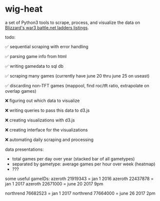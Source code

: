 # wig-heat
a set of Python3 tools to scrape, process, and visualize the data on [Blizzard's war3 battle.net ladders listings](http://classic.battle.net/war3/ladder/w3xp-ladders.aspx?Gateway=Northrend).

todo:

✅ sequential scraping with error handling

✅ parsing game info from html

✅ writing gamedata to sql db

✅ scraping many games (currently have june 20 thru june 25 on useast)

✅ discarding non-TFT games (mappool, find roc/tft ratio, extrapolate on overlap games)

❌ figuring out which data to visualize

❌ writing queries to pass this data to d3.js

❌ creating visualizations with d3.js

❌ creating interface for the visualizations

❌ automating daily scraping and processing


data presentations:
* total games per day over year (stacked bar of all gametypes)
* separated by gametype: average games per hour over week (heatmap)
* ???


some useful gameIDs:
azeroth 21919343 = jan 1 2016
azeroth 22437878 = jan 1 2017
azeroth 22671000 = june 20 2017 9pm

northrend 76682523 = jan 1 2017
northrend 77664000 = june 26 2017 2pm
